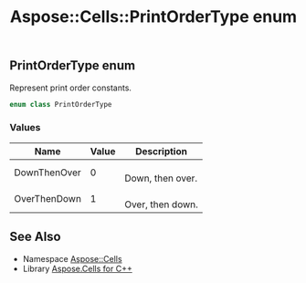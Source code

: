 ﻿---
title: Aspose::Cells::PrintOrderType enum
linktitle: PrintOrderType
second_title: Aspose.Cells for C++ API Reference
description: 'Aspose::Cells::PrintOrderType enum. Represent print order constants in C++.'
type: docs
weight: 25500
url: /cpp/aspose.cells/printordertype/
---
## PrintOrderType enum


Represent print order constants.

```cpp
enum class PrintOrderType
```

### Values

| Name | Value | Description |
| --- | --- | --- |
| DownThenOver | 0 | <br>Down, then over. |
| OverThenDown | 1 | <br>Over, then down. |

## See Also

* Namespace [Aspose::Cells](../)
* Library [Aspose.Cells for C++](../../)
